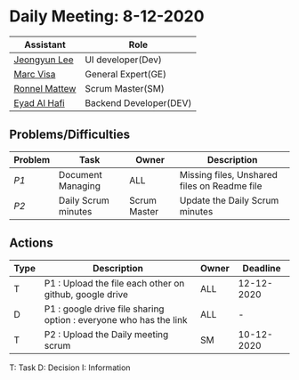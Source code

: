 # Daily Meeting: 8-12-2020

| Assistant  | Role  |  
|---|---|
|[Jeongyun Lee](https://github.com/jy-977) |UI developer(Dev)|
|[Marc Visa](https://github.com/mvp17) | General Expert(GE)|   
|[Ronnel Mattew](https://github.com/ron7858) | Scrum Master(SM) |  
|[Eyad Al Hafi](https://github.com/eyadfhafi) | Backend Developer(DEV) |  
## Problems/Difficulties
| Problem  | Task  | Owner | Description |
|---|---|---|---|
| _P1_ | Document Managing | ALL | Missing files, Unshared files on Readme file |
| _P2_ | Daily Scrum minutes | Scrum Master | Update the Daily Scrum minutes |


## Actions
| Type  | Description  | Owner | Deadline |
|---|---|---|---|
| T | P1 : Upload the file each other on github, google drive | ALL | 12-12-2020 |
| D | P1 : google drive file sharing option : everyone who has the link | ALL | - |
| T | P2 : Upload the Daily meeting scrum | SM | 10-12-2020|



T: Task
D: Decision
I: Information
